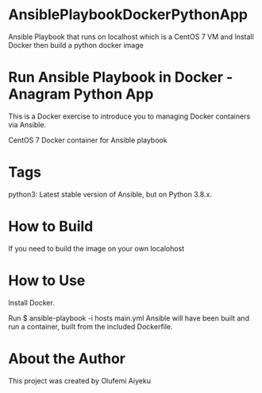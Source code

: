 # AnsiblePlaybookDockerPythonApp
Ansible Playbook that runs on localhost which is a CentOS 7 VM and Install Docker then build a python docker image



# Run Ansible Playbook in Docker - Anagram Python App

This is a Docker exercise to introduce you to managing Docker containers via Ansible.

CentOS 7 Docker container for Ansible playbook 

# Tags
python3: Latest stable version of Ansible, but on Python 3.8.x.

# How to Build
If you need to build the image on your own localohost


# How to Use

Install Docker.

  Run
$ ansible-playbook -i hosts main.yml
 Ansible will have been built and run a container, built from the included Dockerfile.


# About the Author
This project was created by Olufemi Aiyeku
